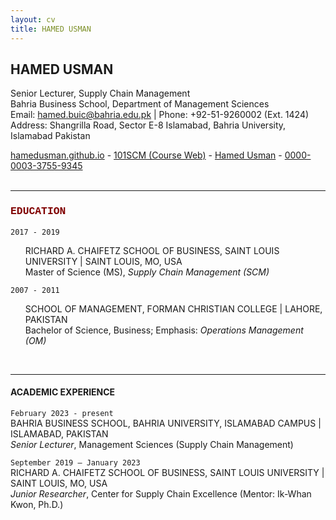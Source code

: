 ```yaml
---
layout: cv
title: HAMED USMAN
---
```

## HAMED USMAN
Senior Lecturer, Supply Chain Management<br/>
Bahria Business School, Department of Management Sciences<br/>
Email: <a href="mailto:hamed.buic@bahria.edu.pk">hamed.buic@bahria.edu.pk</a> | Phone: +92-51-9260002 (Ext. 1424)<br/>
Address: Shangrilla Road, Sector E-8 Islamabad, Bahria University, Islamabad Pakistan


<div id="webaddress">
  <a href="https://hamedusman.github.io"><i class="fas fa-home"></i> hamedusman.github.io</a> - 
  <a href="http://101scm.github.io"><i class="fas fa-users"></i>101SCM (Course Web)</a> -
  <a href="https://github.com/hamedusman"><i class="fab fa-github"></i> Hamed Usman</a> - 
  <a href="https://orcid.org/0000-0003-3755-9345"><i class="ai ai-orcid"></i> 0000-0003-3755-9345</a>
</div>


<br/>

---


<h3 style="color:maroon; font-family:courier">EDUCATION</h3>

`2017 - 2019`<br/>
<ul style="list-style-type:none;">
<li>RICHARD A. CHAIFETZ SCHOOL OF BUSINESS, SAINT LOUIS UNIVERSITY | SAINT LOUIS, MO, USA</li>
<li>Master of Science (MS), <i>Supply Chain Management (SCM)</i></li>
</ul>

`2007 - 2011`<br/>
<ul style="list-style-type:none;">
<li>SCHOOL OF MANAGEMENT, FORMAN CHRISTIAN COLLEGE | LAHORE, PAKISTAN</li>
<li>Bachelor of Science, Business; Emphasis: <i>Operations Management (OM)</i></li>
</ul>


<br/>

---


#### ACADEMIC EXPERIENCE

`February 2023 - present`<br/>
BAHRIA BUSINESS SCHOOL, BAHRIA UNIVERSITY, ISLAMABAD CAMPUS | ISLAMABAD, PAKISTAN<br/>
*Senior Lecturer*, Management Sciences (Supply Chain Management)

`September 2019 – January 2023`<br/>
RICHARD A. CHAIFETZ SCHOOL OF BUSINESS, SAINT LOUIS UNIVERSITY | SAINT LOUIS, MO, USA<br/>
*Junior Researcher*, Center for Supply Chain Excellence (Mentor: Ik-Whan Kwon, Ph.D.)
